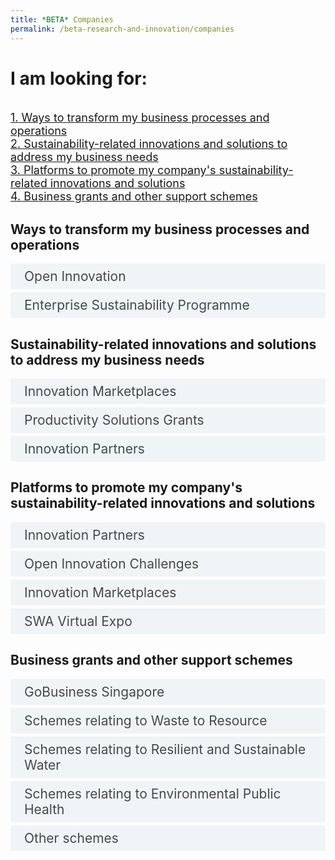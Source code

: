 ```yaml
---
title: *BETA* Companies
permalink: /beta-research-and-innovation/companies
---  
```

<style>

input {
	display: none;
}
label {
	display: block;
	padding: 8px 22px;
	margin: 0 0 5px 0;
	cursor: pointor;
	background: #F0F4F6;
	border-radius: 3px;
	color: #484848;
	transition: ease .5s;
	font-size: 1.5em;
}

label:hover {
	background: #4a96b0;
	color: #FFF;
}

.accordion-content {
	/* background: #E2E5F6; */
	padding: 10px 0px 30px 30px;
	/* border: 1px solid #484848; */
	margin: 0 0 1px 0;
	border-radius: 3px;
}

input + label + .accordion-content {
	display: none;
}

input:checked + label + .accordion-content {
	display: none;
}

input:checked + label + .accordion-content {
	display: block;
}

</style>
<!-- End of accordion -->

<div class="container">

<h1><b>I am looking for:</b></h1>
<br><font size="+1"><a href="#Transform_Process">1. Ways to transform my business processes and operations</a>
<br><a href="#Innovation_Solutions">2. Sustainability-related innovations and solutions to address my business needs</a>
<br><a href="#Promote_Platforms">3. Platforms to promote my company's sustainability-related innovations and solutions</a>    
<br><a href="#Business_Grants">4. Business grants and other support schemes</a></font>

<h2><a id="Transform_Process">Ways to transform my business processes and operations</a></h2>
<div>
	<input type="checkbox" id="title1"  /><label for="title1">Open Innovation</label>
	<div class="accordion-content">
        <ul><font size="+2">Try the open innovation process and resources on the <a href="https://www.openinnovation.sg">Open Innovation Platform</a></font></ul>
        <ul><font size="+2">Explore problem statements and proven solutions on the <a href="https://www.openinnovation.sg/find-solution">Discovery Engine</a></font></ul>
	</div>
	<input type="checkbox" id="title2"  /><label for="title2">Enterprise Sustainability Programme</label>
	<div class="accordion-content">
        <ul><font size="+2">Leverage the <a href="https://www.enterprisesg.gov.sg/grow-your-business/boost-capabilities/sustainability/enterprise-sustainability-programme">Enterprise Sustainability Programme</a> to build capabilities and capture opportunities in sustainability</font></ul>
        <ul><font size="+2">Key resources include:</font>
            <li><a href="https://www.enterprisesg.gov.sg/grow-your-business/boost-capabilities/sustainability/enterprise-sustainability-programme/esp-sustainability-courses">Sustainability Courses</a></li>
            <li><a href="https://www.enterprisesg.gov.sg/all-forms/sustainability-playbook-for-enterprises">Sustainability Playbook</a></li>
            <li><a href="https://unglobalcompact.sg/resources?index=b30184f8-c42f-4b15-b4e4-732dee89ef36#anchor">Decarbonisation Playbook</a></li>
            <li>Support for sustainability-related projects through <a href="https://www.enterprisesg.gov.sg/financial-support/enterprise-development-grant">Enterprise Development Grant</a></li>
            <li><a href="https://www.enterprisesg.gov.sg/financial-support/enterprise-financing-scheme---green">Enterprise Financing Scheme - Green</a></li>
        </ul>
	</div>
</div>
	
<h2 id="Innovation_Solutions">Sustainability-related innovations and solutions to address my business needs</h2>
<div>
	<input type="checkbox" id="title3"  /><label for="title3">Innovation Marketplaces</label>
	<div class="accordion-content">
        <ul><font size="+2">Explore innovations and solutions profiled on the <a href="https://www.ipi-singapore.org/innovation-marketplace">IPI Singapore Innovation Marketplace</a> and <a href="https://accm.sg">A*STAR Collaborative Commerce Marketplace</a></font></ul>
        <ul><font size="+2">Companies in the water space could explore the <a href="https://www.swadigiexpo.com">Singapore Water Association Virtual Expo</a></font></ul>
    </div>
	<input type="checkbox" id="title4"  /><label for="title4">Productivity Solutions Grants</label>
	<div class="accordion-content">
        <ul><font size="+2">Explore proven productivity solutions supported by the <a href="https://www.gobusiness.gov.sg/productivity-solutions-grant/all-psg-solutions">Productivity Solutions Grant</a>. You may be eligible for grant support depending on your industry classification (SSIC) and if you meet the eligibility criteria.</font></ul>
        <ul><font size="+2">Companies in the water space could explore the <a href="https://www.swadigiexpo.com">Singapore Water Association Virtual Expo</a></font></ul>
    </div>
	<input type="checkbox" id="title5"  /><label for="title5">Innovation Partners</label>
	<div class="accordion-content">
        <ul><font size="+2">Reach out to our <a href="/beta-research-and-innovation/key-partners">key innovation partners</a></font></ul>
    </div>
</div>

<h2 id="Promote_Platforms">Platforms to promote my company's sustainability-related innovations and solutions</h2>
<div>
	<input type="checkbox" id="title6"  /><label for="title6">Innovation Partners</label>
	<div class="accordion-content">
        <ul><font size="+2">Reach out to <a href="/beta-research-and-innovation/key-partners">partners in the innovation ecosystem</a></font>
            <li><a href="/beta-research-and-innovation/key-partners#Innovation_Catalysts">Key innovation partners IPI and the USS IEO</a></li>
            <li><a href="/beta-research-and-innovation/key-partners#Trade_Associations_and_Chambers">Trade associations and chambers</a></li>
            <li><a href="/beta-research-and-innovation/key-partners#Accelerators_and_Incubators">Accelerators and incubators</a></li></ul>
    </div>
	<input type="checkbox" id="title7"  /><label for="title7">Open Innovation Challenges</label>
	<div class="accordion-content">
        <ul><font size="+2">Respond to these <a href="https://www.openinnovationnetwork.gov.sg/innovation-challenges">on-going open innovation challenges and challenge statements</a></font></ul>
    </div>
	<input type="checkbox" id="title8"  /><label for="title8">Innovation Marketplaces</label>
	<div class="accordion-content">
        <ul><font size="+2">Profile your innovations and solutions on the <a href="https://www.ipi-singapore.org/innovation-marketplace">IPI Singapore Innovation Marketplace</a> and <a href="https://accm.sg">A*STAR Collaborative Commerce Marketplace</a></font></ul>
    </div>
	<input type="checkbox" id="title9"  /><label for="title9">SWA Virtual Expo</label>
	<div class="accordion-content">
        <ul><font size="+2">Companies in the water space could explore the <a href="https://www.swadigiexpo.com">Singapore Water Association Virtual Expo</a> platform</font></ul>
</div>

<h2><a id="Business_Grants">Business grants and other support schemes</a></h2>
<div>
	<input type="checkbox" id="title10"  /><label for="title10">GoBusiness Singapore</label>
	<div class="accordion-content">
        <ul><font size="+2">Information about the available government schemes to assist and support businesses are on the <a href="https://www.gobusiness.gov.sg/gov-assist">GoBusiness Singapore website</a></font></ul>
	</div>
	<input type="checkbox" id="title11"  /><label for="title11">Schemes relating to Waste to Resource</label>
	<div class="accordion-content">
        <ul><li><a href="https://www.nea.gov.sg/industry-transformation-map/innovation-calls-and-request-for-proposals">Innovation calls and request for proposals for industry solutions</a></li>
        <li><a href="https://www.nea.gov.sg/industry-transformation-map/intensify-innovation-and-technology-adoption/regulatory-sandbox">Regulatory sandbox</a> under the <a href="https://www.nea.gov.sg/industry-transformation-map/environmental-services-industry-transformation-map">Environmental Services Industry Transformation Map</a></li>
        <li><a href="https://www.nea.gov.sg/industry-transformation-map/intensify-innovation-and-technology-adoption/incubate">Innovating and Curating Better Automation and Technologies for Environmental Services (INCUBATE) Programme</a></li></ul>
    </div>
    <input type="checkbox" id="title12"  /><label for="title12">Schemes relating to Resilient and Sustainable Water</label>
	<div class="accordion-content">
        <ul><li><a href="https://www.pub.gov.sg/innovationchallenge">PUB Global Innovation Challenge</a></li>
        <li><a href="https://www.pub.gov.sg/globalhydrohub/funding/livinglab">Living Lab (Water) Scheme</a></li>
        <li><a href="https://www.pub.gov.sg/research/industrialwatersolutions/funding">Industrial Water Solutions Demonstration Fund (IWSDF)</a></li></ul>
	</div>
    <input type="checkbox" id="title13"  /><label for="title13">Schemes relating to Environmental Public Health</label>
	<div class="accordion-content">
        <ul><li><a href="https://www.nea.gov.sg/industry-transformation-map/innovation-calls-and-request-for-proposals">Innovation calls and request for proposals for industry solutions</a></li>
        <li><a href="https://www.nea.gov.sg/industry-transformation-map/intensify-innovation-and-technology-adoption/regulatory-sandbox">Regulatory sandbox</a> under the <a href="https://www.nea.gov.sg/industry-transformation-map/environmental-services-industry-transformation-map">Environmental Services Industry Transformation Map</a></li>
        <li><a href="https://www.nea.gov.sg/industry-transformation-map/intensify-innovation-and-technology-adoption/incubate">Innovating and Curating Better Automation and Technologies for Environmental Services (INCUBATE) Programme</a></li></ul>
	</div>
	<input type="checkbox" id="title14"  /><label for="title14">Other schemes</label>
	<div class="accordion-content">
        <ul><font size="+2">You may also be interested in the following schemes:</font>
            <li><a href="https://www.mse.gov.sg/sgecofund">SG Eco Fund</a></li>
            <li><a href="https://www.nea.gov.sg/programmes-grants">NEA Programmes and Grants</a> - for info on NEA-administered schemes, grants, and awards</li>
            <li>PUB Programmes and Grants - for info on the <a href="https://www.pub.gov.sg/research/industrialwatersolutions/funding">Industrial Water Solutions Demonstration Fund</a> and <a href="https://www.pub.gov.sg/savewater/atwork/efficiencymeasures">Water Efficiency Fund</a></li>
            <li>SFA Programmes and Grants - for info on the <a href="https://www.sfa.gov.sg/food-farming/funding-schemes/act-fund">Agri-Food Cluster Transformation Fund</a></li></ul>
	</div>
</div>